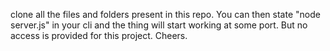 clone all the files and folders present in this repo. You can then state "node server.js" in your cli and the thing will start working at some port. But no access is provided for this project.
Cheers.

